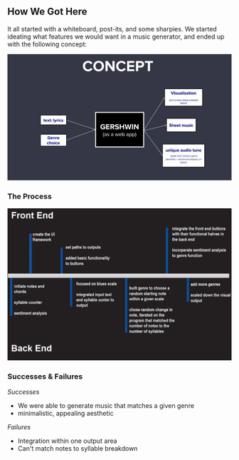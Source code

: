 ## How We Got Here

It all started with a whiteboard, post-its, and some sharpies. We started ideating what features we would want in a music generator, and ended up with the following concept:

![](concept_map.jpg)

### The Process

![](timeline2.jpg)

### Successes & Failures

_Successes_

* We were able to generate music that matches a given genre
* minimalistic, appealing aesthetic

_Failures_

* Integration within one output area
* Can't match notes to syllable breakdown
